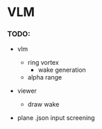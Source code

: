 # VLM

### TODO:

- vlm
	- ring vortex
		- wake generation
	- alpha range

- viewer
	- draw wake

- plane .json input screening